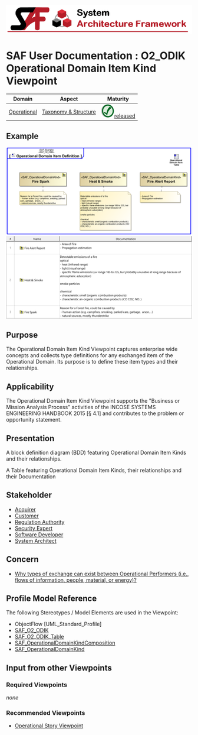 ![System Architecture Framework](../diagrams/Banner_SAF.png)
# SAF User Documentation : **O2_ODIK** Operational Domain Item Kind Viewpoint
|**Domain**|**Aspect**|**Maturity**|
| --- | --- | --- |
|[Operational](../domains.md#Domain-Operational)|[Taxonomy & Structure](../aspects.md#Aspect-Taxonomy-&-Structure)|![Released](../diagrams/Symbol_confirmed.png )[released](../using-saf/maturity.md#released)|
## Example
![Operational-Domain-Item-Kind-Viewpoint-primary-example.svg](../diagrams/vp-examples/Operational-Domain-Item-Kind-Viewpoint-primary-example.svg)
![Operational-Domain-Item-Kind-Viewpoint-primary-example-1.svg](../diagrams/vp-examples/Operational-Domain-Item-Kind-Viewpoint-primary-example-1.svg)
## Purpose
The Operational Domain Item Kind Viewpoint captures enterprise wide concepts and collects type definitions for any exchanged item of the Operational Domain. Its purpose is to define these item types and their relationships.
## Applicability
The Operational Domain Item Kind Viewpoint supports the "Business or Mission Analysis Process" activities of the INCOSE SYSTEMS ENGINEERING HANDBOOK 2015 [§ 4.1] and contributes to the problem or opportunity statement.
## Presentation
A block definition diagram (BDD) featuring Operational Domain Item Kinds and their relationships.

A Table featuring Operational Domain Item Kinds, their relationships and their Documentation

## Stakeholder
* [Acquirer](../stakeholders.md#Acquirer)
* [Customer](../stakeholders.md#Customer)
* [Regulation Authority](../stakeholders.md#Regulation-Authority)
* [Security Expert](../stakeholders.md#Security-Expert)
* [Software Developer](../stakeholders.md#Software-Developer)
* [System Architect](../stakeholders.md#System-Architect)
## Concern
* [Why types of exchange can exist between Operational Performers (i.e., flows of information, people, material, or energy)?](../concerns.md#_2021x_2_6d8019d_1693570065115_738458_24748)
## Profile Model Reference
The following Stereotypes / Model Elements are used in the Viewpoint:
* ObjectFlow [UML_Standard_Profile]
* [SAF_O2_ODIK](../stereotypes.md#SAF_O2_ODIK)
* [SAF_O2_ODIK_Table](../stereotypes.md#SAF_O2_ODIK_Table)
* [SAF_OperationalDomainKindComposition](../stereotypes.md#SAF_OperationalDomainKindComposition)
* [SAF_OperationalDomainKind](../stereotypes.md#SAF_OperationalDomainKind)
## Input from other Viewpoints
### Required Viewpoints
*none*
### Recommended Viewpoints
* [Operational Story Viewpoint](Operational-Story-Viewpoint.md)
